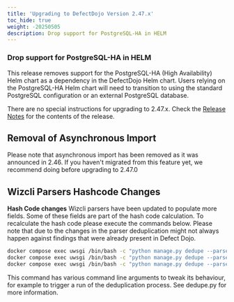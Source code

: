 ```yaml
---
title: 'Upgrading to DefectDojo Version 2.47.x'
toc_hide: true
weight: -20250505
description: Drop support for PostgreSQL-HA in HELM
---
```

### Drop support for PostgreSQL-HA in HELM

This release removes support for the PostgreSQL-HA (High Availability) Helm chart as a dependency in the DefectDojo Helm chart. Users relying on the PostgreSQL-HA Helm chart will need to transition to using the standard PostgreSQL configuration or an external PostgreSQL database.

There are no special instructions for upgrading to 2.47.x. Check the [Release Notes](https://github.com/DefectDojo/django-DefectDojo/releases/tag/2.47.0) for the contents of the release.

## Removal of Asynchronous Import

Please note that asynchronous import has been removed as it was announced in 2.46. If you haven't migrated from this feature yet, we recommend doing before upgrading to 2.47.0

## Wizcli Parsers Hashcode Changes
**Hash Code changes** Wizcli parsers have been updated to populate more fields. Some of these fields are part of the hash code calculation. To recalculate the hash code please execute the commands below. Please note that due to the changes in the parser deduplication might not always happen against findings that were already present in Defect Dojo.

```bash
docker compose exec uwsgi /bin/bash -c "python manage.py dedupe --parser 'Wizcli Img Scan' --hash_code_only"
docker compose exec uwsgi /bin/bash -c "python manage.py dedupe --parser 'Wizcli Dir Scan' --hash_code_only"
docker compose exec uwsgi /bin/bash -c "python manage.py dedupe --parser 'Wizcli IaC Scan' --hash_code_only"
```

This command has various command line arguments to tweak its behaviour, for example to trigger a run of the deduplication process. See dedupe.py for more information.
